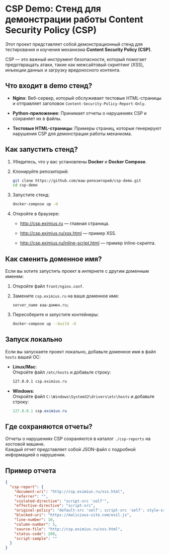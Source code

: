 # CSP Demo: Стенд для демонстрации работы Content Security Policy (CSP)

Этот проект представляет собой демонстрационный стенд для тестирования и изучения механизма  **Content Security Policy (CSP)**.  

CSP — это важный инструмент безопасности, который помогает предотвращать атаки, такие как межсайтовый скриптинг (XSS),  инъекции данных и загрузку вредоносного контента.

## Что входит в demo стенд?

-   **Nginx**: Веб-сервер, который обслуживает тестовые HTML-страницы и отправляет заголовок  `Content-Security-Policy-Report-Only`.
    
-   **Python-приложение**: Принимает отчеты о нарушениях CSP и сохраняет их в файлы.
    
-   **Тестовые HTML-страницы**: Примеры страниц, которые генерируют нарушения CSP для демонстрации работы механизма.
    

## Как запустить стенд?

1.  Убедитесь, что у вас установлены  **Docker**  и  **Docker Compose**.
    
2.  Клонируйте репозиторий:
    ```bash    
    git clone https://github.com/ваш-репозиторий/csp-demo.git
    cd csp-demo
    ```
3.  Запустите стенд:
    ```bash
	docker-compose up -d
	```
    
4.  Откройте в браузере:
    
    -   http://csp.eximius.ru  — главная страница.
        
    -   http://csp.eximius.ru/xss.html  — пример XSS.
        
    -   http://csp.eximius.ru/inline-script.html  — пример inline-скрипта.
        

## Как сменить доменное имя?

Если вы хотите запустить проект в интернете с другим доменным именем:

1.  Откройте файл  `front/nginx.conf`.
    
2.  Замените  `csp.eximius.ru`  на ваше доменное имя:
    ```nginx
    server_name ваш-домен.ru;
    ```
	
3.  Пересоберите и запустите контейнеры:
    ```bash
	docker-compose up --build -d
    ```
    

## Запуск локально

Если вы запускаете проект локально, добавьте доменное имя в файл  `hosts`  вашей ОС:

-   **Linux/Mac**:  
    Откройте файл  `/etc/hosts`  и добавьте строку:
    ```bash
	127.0.0.1 csp.eximius.ru
    ```

-   **Windows**:  
    Откройте файл  `C:\Windows\System32\drivers\etc\hosts`  и добавьте строку:
    ```powershell
	127.0.0.1 csp.eximius.ru
    ```
    

## Где сохраняются отчеты?

Отчеты о нарушениях CSP сохраняются в каталог  `./csp-reports`  на хостовой машине.  
Каждый отчет представляет собой JSON-файл с подробной информацией о нарушении.

## Пример отчета
```json
{
  "csp-report": {
    "document-uri": "http://csp.eximius.ru/xss.html",
    "referrer": "",
    "violated-directive": "script-src 'self'",
    "effective-directive": "script-src",
    "original-policy": "default-src 'self'; script-src 'self'; style-src 'self'; img-src 'self'; report-uri /csp-violation-report-endpoint",
    "blocked-uri": "https://malicious-site.com/evil.js",
    "line-number": 10,
    "column-number": 5,
    "source-file": "http://csp.eximius.ru/xss.html",
    "status-code": 200,
    "script-sample": ""
  }
}
```
